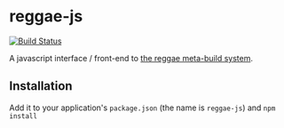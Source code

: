reggae-js
=============
[![Build Status](https://travis-ci.org/atilaneves/reggae-js.png?branch=master)](https://travis-ci.org/atilaneves/reggae-js)


A javascript interface / front-end to [the reggae meta-build system](https://github.org/atilaneves/reggae).


Installation
------------

Add it to your application's `package.json` (the name is `reggae-js`) and `npm install`
